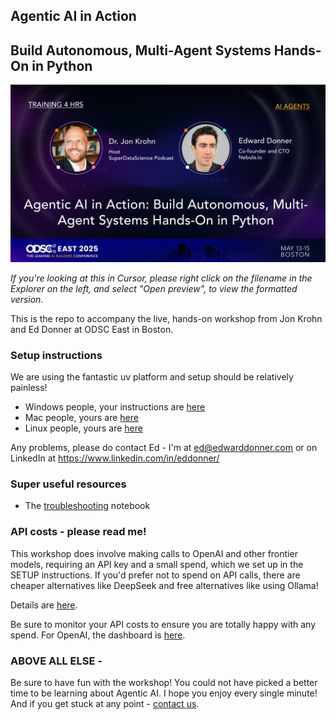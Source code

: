 ## Agentic AI in Action

## Build Autonomous, Multi-Agent Systems Hands-On in Python

![The Event](assets/event.png)

_If you're looking at this in Cursor, please right click on the filename in the Explorer on the left, and select "Open preview", to view the formatted version._

This is the repo to accompany the live, hands-on workshop from Jon Krohn and Ed Donner at ODSC East in Boston.

### Setup instructions

We are using the fantastic uv platform and setup should be relatively painless!

- Windows people, your instructions are [here](setup/SETUP-PC.md)
- Mac people, yours are [here](setup/SETUP-mac.md)
- Linux people, yours are [here](setup/SETUP-linux.md)

Any problems, please do contact Ed - I'm at ed@edwarddonner.com or on LinkedIn at https://www.linkedin.com/in/eddonner/

### Super useful resources

- The [troubleshooting](setup/troubleshooting.ipynb) notebook

### API costs - please read me!

This workshop does involve making calls to OpenAI and other frontier models, requiring an API key and a small spend, which we set up in the SETUP instructions. If you'd prefer not to spend on API calls, there are cheaper alternatives like DeepSeek and free alternatives like using Ollama!

Details are [here](guides/09_ai_apis_and_ollama.ipynb).

Be sure to monitor your API costs to ensure you are totally happy with any spend. For OpenAI, the dashboard is [here](https://platform.openai.com/usage).

### ABOVE ALL ELSE -

Be sure to have fun with the workshop! You could not have picked a better time to be learning about Agentic AI. I hope you enjoy every single minute! And if you get stuck at any point - [contact us](https://www.linkedin.com/in/eddonner/).